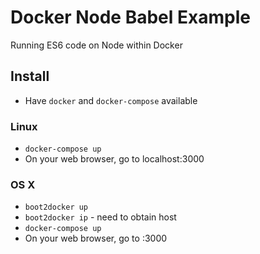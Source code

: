# Docker Node Babel Example
Running ES6 code on Node within Docker

## Install
- Have `docker` and `docker-compose` available

### Linux
- `docker-compose up`
- On your web browser, go to localhost:3000

### OS X
- `boot2docker up`
- `boot2docker ip` - need to obtain host
- `docker-compose up`
- On your web browser, go to <boot2docker ip>:3000
